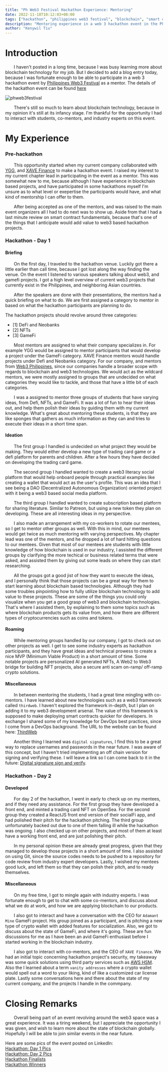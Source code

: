 ```yaml
---
title: "Ph Web3 Festival Hackathon Experience: Mentoring"
date: 2022-11-18T10:12:03+08:00
tags: ["hackathon", "philippines web3 festival", "blockchain", "smart contract", "web3",  "thirdweb", "web3 philippines", "ubx", "ygg", "xave finance"]
description: "Mentoring experience in a web 3 hackathon event in the Philippines"
author: "Kenywil Tiu"
---
```

# Introduction
  
&nbsp;&nbsp;&nbsp;&nbsp;&nbsp;&nbsp; I haven't posted in a long time, because I was busy learning more about blockchain technology for my job. But I decided to add a blog entry today, because I was fortunate enough to be able to participate in a web 3 hackathon event by [Philippines Web3 Festival](https://www.phweb3festival.com/) as a mentor. The details of the hackathon event can be found [here](https://www.phweb3festival.com/events.html)
  
![phweb3festival](/img/phweb3festival/phweb3festival_hackathon.jpg)


&nbsp;&nbsp;&nbsp;&nbsp;&nbsp;&nbsp; There's still so much to learn about blockchain technology, because in my opinion it's still at its infancy stage. I'm thankful for the opportunity I had to interact with students, co-mentors, and industry experts on this event. 
  
# My Experience  
  
### Pre-hackathon  
  
&nbsp;&nbsp;&nbsp;&nbsp;&nbsp;&nbsp; This opportunity started when my current company collaborated with [YGG](https://yieldguild.io/), and [XAVE Finance](https://www.xave.co/) to make a hackathon event. I raised my interest to my current chapter lead in participating in the event as a mentor. This was somewhat new to me, because although I have experience in blockchain based projects, and have participated in some hackathons myself I'm unsure as to what level or exepertise the participants would have, and what kind of mentorship I can offer to them.  
  
&nbsp;&nbsp;&nbsp;&nbsp;&nbsp;&nbsp; After being accepted as one of the mentors, and was raised to the main event organizers all I had to do next was to show up. Aside from that I had a last minute review on smart contract fundamentals, because that's one of the things that I anticipate would add value to web3 based hackathon projects.  
  
### Hackathon - Day 1
  
#### Briefing  
  
&nbsp;&nbsp;&nbsp;&nbsp;&nbsp;&nbsp; On the first day, I traveled to the hackathon venue. Luckily got there a little earlier than call time, because I got lost along the way finding the venue. On the event I listened to various speakers talking about web3, and gamefi projects. I got a high level overview of current web3 projects that currently exist in the Philippines, and neighboring Asian countries.  
  
&nbsp;&nbsp;&nbsp;&nbsp;&nbsp;&nbsp; After the speakers are done with their presentations, the mentors had a quick briefing on what to do. We are first assigned a category to mentor in based on what the hackathon participants are planning to do. 
  
The hackathon projects should revolve around three categories: 
- [1] DeFi and Neobanks
- [2] NFTs
- [3] GameFi 
  
&nbsp;&nbsp;&nbsp;&nbsp;&nbsp;&nbsp; Most mentors are assigned to what their company specializes in. For example YGG would be assigned to mentor participants that would develop a project under the GameFi category. XAVE Finance mentors would handle projects under Defi and Neobanks category. For our company, and mentors from [Web3 Philippines](https://web3philippines.org/), since our companies handle a broader scope with regards to blockchain and web3 technologies. We would act as the wildcard mentors, we were mostly assigned to groups that are undecided on what categories they would like to tackle, and those that have a little bit of each categories.
  
&nbsp;&nbsp;&nbsp;&nbsp;&nbsp;&nbsp; I was a assigned to mentor three groups of students that have varying ideas, from Defi, NFTs, and GameFi. It was a lot of fun to hear their ideas out, and help them polish their ideas by guiding them with my current knowledge. What's great about mentoring these students, is that they are like sponges that gathers as much information as they can and tries to execute their ideas in a short time span.  

#### Ideation  
  
&nbsp;&nbsp;&nbsp;&nbsp;&nbsp;&nbsp; The first group I handled is undecided on what project they would be making. They would either develop a new type of trading card game or a defi platform for parents and children. After a few hours they have decided on developing the trading card game. 

&nbsp;&nbsp;&nbsp;&nbsp;&nbsp;&nbsp; The second group I handled wanted to create a web3 literacy social platform that would help onboard people through practical examples like creating a wallet that would act as the user's profile. This was an idea that I see being a DAO (Decentralized Autonomous Organization) oriented project with it being a web3 based social media platform.

&nbsp;&nbsp;&nbsp;&nbsp;&nbsp;&nbsp; The third group I handled wanted to create subscription based platform for sharing literature. Similar to Patreon, but using a new token they plan on developing. These are all interesting ideas in my perspective.
  
&nbsp;&nbsp;&nbsp;&nbsp;&nbsp;&nbsp; I also made an arrangement with my co-workers to rotate our mentees, so I get to mentor other groups as well. With this in mind, our mentees would get twice as much mentoring with varying perspectives. My chapter lead was one of the mentors, and he dropped a lot of hard hitting questions to our mentees. Given that most of our mentees are students with little knowledge of how blockchain is used in our industry, I assisted the different groups by clarifying the more techical or business related terms that were asked, and assisted them by giving out some leads on where they can start researching.  
    
&nbsp;&nbsp;&nbsp;&nbsp;&nbsp;&nbsp; All the groups got a good jist of how they want to execute the ideas, and I personally think that those projects can be a great way for them to start learning about blockchain based technologies. Although they had some troubles pinpointing how to fully utilize blockchain technology to add value to these projects. These are some of the things you could only visualize when you get a good grasp of web3 and blockchain technologies. That's where I assisted them, by explaining to them some topics such as where blockchain products gets its value from, and how there are different types of cryptocurrencies such as coins and tokens.  

#### Roaming  

&nbsp;&nbsp;&nbsp;&nbsp;&nbsp;&nbsp; While mentoring groups handled by our company, I got to check out on other projects as well. I get to see some industry experts as hackathon participants, and they have great ideas and technical prowess to create a nice MVP (Minimum Viable Product) in a short amount of time. Some notable projects are personalized AI generated NFTs, A Web2 to Web3 bridge for building NFT projects, also a secure anti scam on-ramp/ off-ramp crypto solutions.   
  
#### Miscellaneous  
  
&nbsp;&nbsp;&nbsp;&nbsp;&nbsp;&nbsp; In between mentoring the students, I had a great time mingling with co-mentors. I have learned about new technologies such as a web3 framework called `thirdweb`. I haven't explored the framework in-depth, but I plan on adding it to my web3 development arsenal. The value of this framework is supposed to make deploying smart contracts quicker for developers. In exchange I shared some of my knowledge for DevOps best practices, since I come from a DevOps background. The URL to the website can be found here: [ThirdWeb](https://thirdweb.com/)
  
&nbsp;&nbsp;&nbsp;&nbsp;&nbsp;&nbsp; Another thing I learned was `digital signatures`, I find this to be a great way to replace usernames and passwords in the near future. I was aware of this concept, but I haven't tried implementing an off chain version for signing and verifying these. I will leave a link so I can come back to it in the future: [Digital signature sign and verify](https://cryptomarketpool.com/how-to-sign-verify-an-ethereum-message-off-chain/). 
    
### Hackathon - Day 2

#### Developed  
  
&nbsp;&nbsp;&nbsp;&nbsp;&nbsp;&nbsp; For day 2 of the hackathon, I went in early to check up on my mentees, and if they need any assistance. For the first group they have developed a front end, and minted a trading card NFT on OpenSea. For the second group they created a ReactJS front end version of their socialFi app, and had polished their pitch for the hackathon pitching. The third group unfortunately backed out due to one of them falling ill while the hackathon was ongoing. I also checked up on other projects, and most of them at least have a working front end, and are just polishing their pitch. 
  
&nbsp;&nbsp;&nbsp;&nbsp;&nbsp;&nbsp; In my personal opinion these are already great progress, given that they managed to develop those projects in a short amount of time. I also assisted on using Git, since the source codes needs to be pushed to a repository for code review from industry expert developers. Lastly, I wished my mentees good luck, and left them so that they can polish their pitch, and to ready themselves. 

#### Miscellaneous  

&nbsp;&nbsp;&nbsp;&nbsp;&nbsp;&nbsp; On my free time, I got to mingle again with industry experts. I was fortunate enough to get to chat with some co-mentors, and discuss about what we do at work, and how we are applying blockchain to our products. 

&nbsp;&nbsp;&nbsp;&nbsp;&nbsp;&nbsp; I also got to interact and have a conversation with the CEO for `Adamant Mine` GameFi project. His group joined as a participant, and is pitching a new type of crypto wallet with added features for socialization. Also, we got to discuss about the state of GameFi, and where it's going. These are fun discussions for me as I have been an avid GameFi enthusiast before I started working in the blockchain industry. 

&nbsp;&nbsp;&nbsp;&nbsp;&nbsp;&nbsp; I also got to interact with co-mentors, and the CEO of `XAVE Finance`. We had an initial topic concerning hackathon project's security, my takeaway was some quick solutions using third party services such as [AWS HSM](https://aws.amazon.com/cloudhsm/). Also the I learned about a term `vanity addresses` where a crypto wallet would spell out a word to your liking, kind of like a customized car license plate. Lastly some conversations here and there about the state of my current company, and the projects I handle in the commpany. 
  
  
# Closing Remarks  
  
&nbsp;&nbsp;&nbsp;&nbsp;&nbsp;&nbsp; Overall being part of an event revolving around the web3 space was a great experience. It was a tiring weekend, but I appreciate the opportunity I was given, and wish to learn more about the state of blockchain globally. Hopefully I will be able to join similar events in the near future. 
  
Here are some pics of the event posted on LinkedIn:  
[Hackathon: Day 1 Pics](https://www.linkedin.com/posts/ubx-philippines_metaverse-activity-6997087757877604352-STMI)  
[Hackathon: Day 2 Pics](https://www.linkedin.com/posts/ubx-philippines_metaverse-hackathon-web3-activity-6997480656574324736-B8ld)  
[Hackathon Finalists](https://www.linkedin.com/posts/ubx-philippines_web3-hackathon-activity-6997882141971820544-qeX8)  
[Hackathon Winners](https://www.linkedin.com/posts/ubx-philippines_web3-hackathon-activity-6998983445444014080-UNT1)